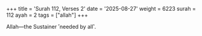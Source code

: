 +++
title = 'Surah 112, Verses 2'
date = '2025-08-27'
weight = 6223
surah = 112
ayah = 2
tags = ["allah"]
+++

Allah—the Sustainer ˹needed by all˺.